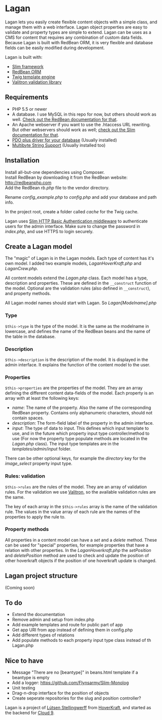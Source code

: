 Lagan
=====

Lagan lets you easily create flexible content objects with a simple class, and manage them with a web interface. Lagan object properties are easy to validate and property types are simple to extend.
Lagan can be uses as a CMS for content that requires any combination of custom data fields.
Because Lagan is built with RedBean ORM, it is very flexible and database fields can be easily modified during development.

Lagan is built with:
- [Slim framework](http://www.slimframework.com/)
- [RedBean ORM](http://redbeanphp.com/)
- [Twig template engine](http://twig.sensiolabs.org/)
- [Valitron validation library](https://github.com/vlucas/valitron)



Requirements
------------

- PHP 5.5 or newer
- A database. I use MySQL in this repo for now, but others should work as well. [Check out the RedBean documentation for that](http://redbeanphp.com/index.php?p=/connection).
- An Apache webserver if you want to use the .htaccess URL rewriting. But other webservers should work as well; [check out the Slim documentation for that](http://www.slimframework.com/docs/start/web-servers.html).
- [PDO plus driver for your database](http://php.net/manual/en/book.pdo.php) (Usually installed)
- [Multibyte String Support](http://php.net/manual/en/book.mbstring.php) (Usually installed too)



Installation
------------

Install all-but-one dependencies using Composer.  
Install RedBean by downloading it from the RedBean website: http://redbeanphp.com  
Add the RedBean *rb.php* file to the vendor directory.

Rename *config_example.php* to *config.php* and add your database and path info.

In the project root, create a folder called *cache* for the Twig cache.

Lagan uses [Slim HTTP Basic Authentication middleware](http://www.appelsiini.net/projects/slim-basic-auth) to authenticate users for the admin interface. Make sure to change the password in *index.php*, and use HTTPS to login securely.



Create a Lagan model
--------------------

The "magic" of Lagan is in the Lagan models. Each type of content has it's own model. I added two example models, *LaganHoverKraft.php* and *LaganCrew.php*.

All content models extend the *Lagan.php* class. Each model has a type, description and properties. These are defined in the `__construct` function of the model. Optional are the validation rules (also defined in `__construct`), and property methods.

All Lagan model names should start with Lagan. So *Lagan[Modelname].php*


### Type ###

`$this->type` is the type of the model. It is the same as the modelname in lowercase, and defines the name of the RedBean beans and the name of the table in the database.


### Description ###

`$this->description` is the description of the model. It is displayed in the admin interface. It explains the function of the content model to the user.


### Properties ###

`$this->properties` are the properties of the model. They are an array defining the different content data-fields of the model. Each property is an array with at least the following keys:

- *name*: The name of the property. Also the name of the corresponding RedBean property. Contains only alphanumeric characters, should not contain spaces.
- *description*: The form-field label of the property in the admin interface.
- *input*: The type of data to input. This defines which input template to use, and in the future which property input type controller/method to use (For now the property type populate methods are located in the *Lagan.php* class). The input type templates are in the *templates/admin/input* folder.

There can be other optional keys, for example the *directory* key for the *image_select* property input type.


### Rules: validation ###

`$this->rules` are the rules of the model. They are an array of validation rules. For the validation we use [Valitron](https://github.com/vlucas/valitron), so the available validation rules are the same.

The key of each array in the `$this->rules` array is the name of the validation rule. The values in the value array of each rule are the names of the properties to apply the rule to.


### Property methods ###

All properties in a content model can have a *set* and a *delete* method. These can be used for "special" properties, for example properties that have a relation with other properties. In the *LaganHoverkraft.php* the *setPosition* and *deletePosition* method are used to check and update the position of other hoverkraft objects if the position of one hoverkraft update is changed.



Lagan project structure
-----------------------

(Coming soon)


To do
-----

- Extend the documentation
- Remove admin and setup from index.php
- Add example templates and route for public part of app
- Get app URI from app instead of defining them in config.php
- Add different types of relations
- Add populate methods to each property input type class instead of th Lagan.php



Nice to have
------------

- Message "There are no [beantype]" in beans.html template if a beantype is empty
- Add a logger: https://github.com/Flynsarmy/Slim-Monolog
- Unit testing
- Drag-n-drop interface for the position of objects
- Create seperate repositories for the slug and position controller?



Lagan is a project of [Lútsen Stellingwerff](http://lutsen.land/) from [HoverKraft](http://www.hoverkraft.nl/), and started as the backend for [Cloud 9](https://www.cloud9.world/).